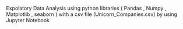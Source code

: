 Expolatory Data Analysis using python libraries ( Pandas , Numpy , Matplotlib , seaborn ) with a csv file (Unicorn_Companies.csv) by using Jupyter Notebook
